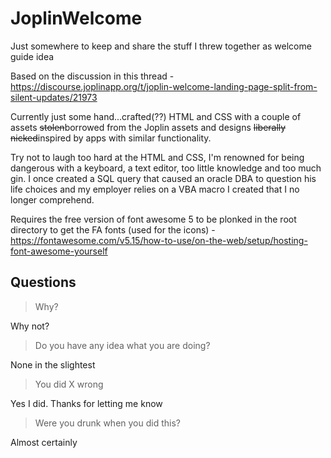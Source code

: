 # JoplinWelcome
Just somewhere to keep and share the stuff I threw together as welcome guide idea

Based on the discussion in this thread - https://discourse.joplinapp.org/t/joplin-welcome-landing-page-split-from-silent-updates/21973

Currently just some hand...crafted(??) HTML and CSS with a couple of assets ~~stolen~~borrowed from the Joplin assets and designs ~~liberally nicked~~inspired by apps with similar functionality.

Try not to laugh too hard at the HTML and CSS, I'm renowned for being dangerous with a keyboard, a text editor, too little knowledge and too much gin. I once created a SQL query that caused an oracle DBA to question his life choices and my employer relies on a VBA macro I created that I no longer comprehend.

Requires the free version of font awesome 5 to be plonked in the root directory to get the FA fonts (used for the icons) - https://fontawesome.com/v5.15/how-to-use/on-the-web/setup/hosting-font-awesome-yourself

## Questions
> Why?

Why not?

> Do you have any idea what you are doing?

None in the slightest

> You did X wrong

Yes I did. Thanks for letting me know

> Were you drunk when you did this?

Almost certainly
